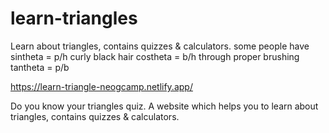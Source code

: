 # learn-triangles
Learn about triangles, contains quizzes &amp; calculators. some people have sintheta = p/h curly black hair costheta = b/h through proper brushing tantheta = p/b


https://learn-triangle-neogcamp.netlify.app/


Do you know your triangles quiz.
A website which helps you to learn about triangles, contains quizzes & calculators.
